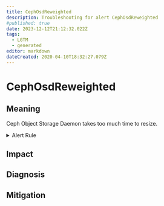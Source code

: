 ```yaml
---
title: CephOsdReweighted
description: Troubleshooting for alert CephOsdReweighted
#published: true
date: 2023-12-12T21:12:32.022Z
tags: 
  - LGTM
  - generated
editor: markdown
dateCreated: 2020-04-10T18:32:27.079Z
---
```


# CephOsdReweighted

## Meaning
[//]: # "Short paragraph that explains what the alert means"
Ceph Object Storage Daemon takes too much time to resize.

<details>
  <summary>Alert Rule</summary>

{{% rule "ceph/ceph-internal.yml" "CephOsdReweighted" %}}

{{% comment %}}

```yaml
alert: CephOsdReweighted
expr: ceph_osd_weight < 1
for: 2m
labels:
    severity: warning
annotations:
    summary: Ceph OSD reweighted (instance {{ $labels.instance }})
    description: |-
        Ceph Object Storage Daemon takes too much time to resize.
          VALUE = {{ $value }}
          LABELS = {{ $labels }}
    runbook: https://github.com/srerun/prometheus-alerts/blob/main/content/runbooks/ceph-internal/CephOsdReweighted.md

```

{{% /comment %}}

</details>


## Impact
[//]: # "What could / will happen if the alert is not addressed"



## Diagnosis
[//]: # "Steps to take to identify the cause of the problem"



## Mitigation
[//]: # "The steps necessary to resolve the alert"

